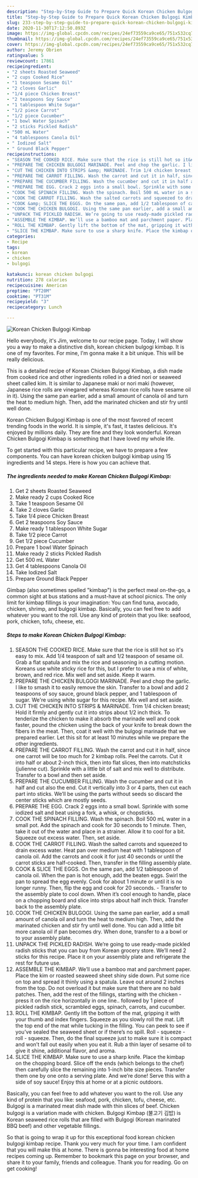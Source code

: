 ```yaml
---
description: "Step-by-Step Guide to Prepare Quick Korean Chicken Bulgogi Kimbap"
title: "Step-by-Step Guide to Prepare Quick Korean Chicken Bulgogi Kimbap"
slug: 233-step-by-step-guide-to-prepare-quick-korean-chicken-bulgogi-kimbap
date: 2020-11-30T17:12:50.893Z
image: https://img-global.cpcdn.com/recipes/24ef73559ca9ce65/751x532cq70/korean-chicken-bulgogi-kimbap-recipe-main-photo.jpg
thumbnail: https://img-global.cpcdn.com/recipes/24ef73559ca9ce65/751x532cq70/korean-chicken-bulgogi-kimbap-recipe-main-photo.jpg
cover: https://img-global.cpcdn.com/recipes/24ef73559ca9ce65/751x532cq70/korean-chicken-bulgogi-kimbap-recipe-main-photo.jpg
author: Jeremy Obrien
ratingvalue: 5
reviewcount: 17861
recipeingredient:
- "2 sheets Roasted Seaweed"
- "2 cups Cooked Rice"
- "1 teaspoon Sesame Oil"
- "2 cloves Garlic"
- "1/4 piece Chicken Breast"
- "2 teaspoons Soy Sauce"
- "1 tablespoon White Sugar"
- "1/2 piece Carrot"
- "1/2 piece Cucumber"
- "1 bowl Water Spinach"
- "2 sticks Pickled Radish"
- "500 mL Water"
- "4 tablespoons Canola Oil"
- " Iodized Salt"
- " Ground Black Pepper"
recipeinstructions:
- "SEASON THE COOKED RICE. Make sure that the rice is still hot so it&#39;s easy to mix. Add 1/4 teaspoon of salt and 1/2 teaspoon of sesame oil. Grab a flat spatula and mix the rice and seasoning in a cutting motion. Koreans use white sticky rice for this, but I prefer to use a mix of white, brown, and red rice. Mix well and set aside. Keep it warm."
- "PREPARE THE CHICKEN BULGOGI MARINADE. Peel and chop the garlic. I like to smash it to easily remove the skin. Transfer to a bowl and add 2 teaspoons of soy sauce, ground black pepper, and 1 tablespoon of sugar. We&#39;re using white sugar for this recipe. Mix well and set aside."
- "CUT THE CHICKEN INTO STRIPS &amp; MARINADE. Trim 1/4 chicken breast; Hold it firmly and gently cut it into strips about 1/2 inch thick. To tenderize the chicken to make it absorb the marinade well and cook faster, pound the chicken using the back of your knife to break down the fibers in the meat. Then, coat it well with the bulgogi marinade that we prepared earlier. Let this sit for at least 10 minutes while we prepare the other ingredients."
- "PREPARE THE CARROT FILLING. Wash the carrot and cut it in half, since one carrot will be too much for 2 kimbap rolls. Peel the carrots. Cut it into half or about 2-inch thick, then into flat slices, then into matchsticks (julienne cut). Sprinkle with a little bit of salt and mix well to distribute. Transfer to a bowl and then set aside."
- "PREPARE THE CUCUMBER FILLING. Wash the cucumber and cut it in half and cut also the end. Cut it vertically into 3 or 4 parts, then cut each part into sticks. We’ll be using the parts without seeds so discard the center sticks which are mostly seeds."
- "PREPARE THE EGG. Crack 2 eggs into a small bowl. Sprinkle with some iodized salt and beat using a fork, a whisk, or chopsticks."
- "COOK THE SPINACH FILLING. Wash the spinach. Boil 500 mL water in a small pot. Add the spinach and cook for 30 seconds to 1 minute. Then, take it out of the water and place in a strainer. Allow it to cool for a bit. Squeeze out excess water. Then, set aside."
- "COOK THE CARROT FILLING. Wash the salted carrots and squeezed to drain excess water. Heat pan over medium heat with 1 tablespoon of canola oil. Add the carrots and cook it for just 40 seconds or until the carrot sticks are half-cooked. Then, transfer in the filling assembly plate."
- "COOK &amp; SLICE THE EGGS. On the same pan, add 1/2 tablespoon of canola oil. When the pan is hot enough, add the beaten eggs. Swirl the pan to spread the egg evenly. Cook for about 1 minute or until it is no longer runny. Then, flip the egg and cook for 20 seconds. Transfer to the assembly plate to cool down. When it’s cool enough to handle, place on a chopping board and slice into strips about half inch thick. Transfer back to the assembly plate."
- "COOK THE CHICKEN BULGOGI. Using the same pan earlier, add a small amount of canola oil and turn the heat to medium high. Then, add the marinated chicken and stir fry until well done. You can add a little bit more canola oil if pan becomes dry. When done, transfer to a a bowl or to your assembly plate."
- "UNPACK THE PICKLED RADISH. We’re going to use ready-made pickled radish sticks that you can buy from Korean grocery store. We’ll need 2 sticks for this recipe. Place it on your assembly plate and refrigerate the rest for future use."
- "ASSEMBLE THE KIMBAP. We’ll use a bamboo mat and parchment paper. Place the kim or roasted seaweed sheet shiny side down. Put some rice on top and spread it thinly using a spatula. Leave out around 2 inches from the top. Do not overload it but make sure that there are no bald patches. Then, add the rest of the fillings, starting with the chicken - press it on the rice horizontally in one line.. followed by 1 piece of pickled radish stick, scrambled eggs, spinach, carrots, and cucumber."
- "ROLL THE KIMBAP. Gently lift the bottom of the mat, gripping it with your thumb and index fingers. Squeeze as you slowly roll the mat. Lift the top end of the mat while tucking in the filling. You can peek to see if you’ve sealed the seaweed sheet or if there’s no spill. Roll - squeeze - roll - squeeze. Then, do the final squeeze just to make sure it is compact and won’t fall out easily when you eat it. Rub a thin layer of sesame oil to give it shine, additional flavor, and aroma."
- "SLICE THE KIMBAP. Make sure to use a sharp knife. Place the kimbap on the chopping board. Slice off the ends (which belongs to the chef) then carefully slice the remaining into 1-inch bite size pieces. Transfer them one by one onto a serving plate. And we’re done! Serve this with a side of soy sauce! Enjoy this at home or at a picnic outdoors."
categories:
- Recipe
tags:
- korean
- chicken
- bulgogi

katakunci: korean chicken bulgogi 
nutrition: 278 calories
recipecuisine: American
preptime: "PT20M"
cooktime: "PT31M"
recipeyield: "3"
recipecategory: Lunch

---
```



![Korean Chicken Bulgogi Kimbap](https://img-global.cpcdn.com/recipes/24ef73559ca9ce65/751x532cq70/korean-chicken-bulgogi-kimbap-recipe-main-photo.jpg)

Hello everybody, it's Jim, welcome to our recipe page. Today, I will show you a way to make a distinctive dish, korean chicken bulgogi kimbap. It is one of my favorites. For mine, I'm gonna make it a bit unique. This will be really delicious.

This is a detailed recipe of Korean Chicken Bulgogi Kimbap, a dish made from cooked rice and other ingredients rolled in a dried nori or seaweed sheet called kim. It is similar to Japanese maki or nori maki (however, Japanese rice rolls are vinegared whereas Korean rice rolls have sesame oil in it). Using the same pan earlier, add a small amount of canola oil and turn the heat to medium high. Then, add the marinated chicken and stir fry until well done.

Korean Chicken Bulgogi Kimbap is one of the most favored of recent trending foods in the world. It is simple, it's fast, it tastes delicious. It's enjoyed by millions daily. They are fine and they look wonderful. Korean Chicken Bulgogi Kimbap is something that I have loved my whole life.


To get started with this particular recipe, we have to prepare a few components. You can have korean chicken bulgogi kimbap using 15 ingredients and 14 steps. Here is how you can achieve that.

<!--inarticleads1-->

##### The ingredients needed to make Korean Chicken Bulgogi Kimbap:

1. Get 2 sheets Roasted Seaweed
1. Make ready 2 cups Cooked Rice
1. Take 1 teaspoon Sesame Oil
1. Take 2 cloves Garlic
1. Take 1/4 piece Chicken Breast
1. Get 2 teaspoons Soy Sauce
1. Make ready 1 tablespoon White Sugar
1. Take 1/2 piece Carrot
1. Get 1/2 piece Cucumber
1. Prepare 1 bowl Water Spinach
1. Make ready 2 sticks Pickled Radish
1. Get 500 mL Water
1. Get 4 tablespoons Canola Oil
1. Take  Iodized Salt
1. Prepare  Ground Black Pepper


Gimbap (also sometimes spelled &#34;kimbap&#34;) is the perfect meal on-the-go, a common sight at bus stations and a must-have at school picnics. The only limit for kimbap fillings is your imagination: You can find tuna, avocado, chicken, shrimp, and bulgogi kimbap. Basically, you can feel free to add whatever you want to the roll. Use any kind of protein that you like: seafood, pork, chicken, tofu, cheese, etc. 

<!--inarticleads2-->

##### Steps to make Korean Chicken Bulgogi Kimbap:

1. SEASON THE COOKED RICE. Make sure that the rice is still hot so it&#39;s easy to mix. Add 1/4 teaspoon of salt and 1/2 teaspoon of sesame oil. Grab a flat spatula and mix the rice and seasoning in a cutting motion. Koreans use white sticky rice for this, but I prefer to use a mix of white, brown, and red rice. Mix well and set aside. Keep it warm.
1. PREPARE THE CHICKEN BULGOGI MARINADE. Peel and chop the garlic. I like to smash it to easily remove the skin. Transfer to a bowl and add 2 teaspoons of soy sauce, ground black pepper, and 1 tablespoon of sugar. We&#39;re using white sugar for this recipe. Mix well and set aside.
1. CUT THE CHICKEN INTO STRIPS &amp; MARINADE. Trim 1/4 chicken breast; Hold it firmly and gently cut it into strips about 1/2 inch thick. To tenderize the chicken to make it absorb the marinade well and cook faster, pound the chicken using the back of your knife to break down the fibers in the meat. Then, coat it well with the bulgogi marinade that we prepared earlier. Let this sit for at least 10 minutes while we prepare the other ingredients.
1. PREPARE THE CARROT FILLING. Wash the carrot and cut it in half, since one carrot will be too much for 2 kimbap rolls. Peel the carrots. Cut it into half or about 2-inch thick, then into flat slices, then into matchsticks (julienne cut). Sprinkle with a little bit of salt and mix well to distribute. Transfer to a bowl and then set aside.
1. PREPARE THE CUCUMBER FILLING. Wash the cucumber and cut it in half and cut also the end. Cut it vertically into 3 or 4 parts, then cut each part into sticks. We’ll be using the parts without seeds so discard the center sticks which are mostly seeds.
1. PREPARE THE EGG. Crack 2 eggs into a small bowl. Sprinkle with some iodized salt and beat using a fork, a whisk, or chopsticks.
1. COOK THE SPINACH FILLING. Wash the spinach. Boil 500 mL water in a small pot. Add the spinach and cook for 30 seconds to 1 minute. Then, take it out of the water and place in a strainer. Allow it to cool for a bit. Squeeze out excess water. Then, set aside.
1. COOK THE CARROT FILLING. Wash the salted carrots and squeezed to drain excess water. Heat pan over medium heat with 1 tablespoon of canola oil. Add the carrots and cook it for just 40 seconds or until the carrot sticks are half-cooked. Then, transfer in the filling assembly plate.
1. COOK &amp; SLICE THE EGGS. On the same pan, add 1/2 tablespoon of canola oil. When the pan is hot enough, add the beaten eggs. Swirl the pan to spread the egg evenly. Cook for about 1 minute or until it is no longer runny. Then, flip the egg and cook for 20 seconds. - Transfer to the assembly plate to cool down. When it’s cool enough to handle, place on a chopping board and slice into strips about half inch thick. Transfer back to the assembly plate.
1. COOK THE CHICKEN BULGOGI. Using the same pan earlier, add a small amount of canola oil and turn the heat to medium high. Then, add the marinated chicken and stir fry until well done. You can add a little bit more canola oil if pan becomes dry. When done, transfer to a a bowl or to your assembly plate.
1. UNPACK THE PICKLED RADISH. We’re going to use ready-made pickled radish sticks that you can buy from Korean grocery store. We’ll need 2 sticks for this recipe. Place it on your assembly plate and refrigerate the rest for future use.
1. ASSEMBLE THE KIMBAP. We’ll use a bamboo mat and parchment paper. Place the kim or roasted seaweed sheet shiny side down. Put some rice on top and spread it thinly using a spatula. Leave out around 2 inches from the top. Do not overload it but make sure that there are no bald patches. Then, add the rest of the fillings, starting with the chicken - press it on the rice horizontally in one line.. followed by 1 piece of pickled radish stick, scrambled eggs, spinach, carrots, and cucumber.
1. ROLL THE KIMBAP. Gently lift the bottom of the mat, gripping it with your thumb and index fingers. Squeeze as you slowly roll the mat. Lift the top end of the mat while tucking in the filling. You can peek to see if you’ve sealed the seaweed sheet or if there’s no spill. Roll - squeeze - roll - squeeze. Then, do the final squeeze just to make sure it is compact and won’t fall out easily when you eat it. Rub a thin layer of sesame oil to give it shine, additional flavor, and aroma.
1. SLICE THE KIMBAP. Make sure to use a sharp knife. Place the kimbap on the chopping board. Slice off the ends (which belongs to the chef) then carefully slice the remaining into 1-inch bite size pieces. Transfer them one by one onto a serving plate. And we’re done! Serve this with a side of soy sauce! Enjoy this at home or at a picnic outdoors.


Basically, you can feel free to add whatever you want to the roll. Use any kind of protein that you like: seafood, pork, chicken, tofu, cheese, etc. Bulgogi is a marinated meat dish made with thin slices of beef. Chicken bulgogi is a variation made with chicken. Bulgogi Kimbap (불고기 김밥) is Korean seaweed rice rolls that are filled with Bulgogi (Korean marinated BBQ beef) and other vegetable fillings. 

So that is going to wrap it up for this exceptional food korean chicken bulgogi kimbap recipe. Thank you very much for your time. I am confident that you will make this at home. There is gonna be interesting food at home recipes coming up. Remember to bookmark this page on your browser, and share it to your family, friends and colleague. Thank you for reading. Go on get cooking!
